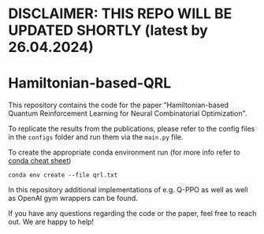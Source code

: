 # DISCLAIMER: THIS REPO WILL BE UPDATED SHORTLY (latest by 26.04.2024)

# Hamiltonian-based-QRL

This repository contains the code for the paper "Hamiltonian-based Quantum Reinforcement Learning for Neural Combinatorial Optimization". 

To replicate the results from the publications, please refer to the config files in the `configs` folder and run them via the `main.py` file. 

To create the appropriate conda environment run (for more info refer to [conda cheat sheet](https://docs.conda.io/projects/conda/en/4.6.0/_downloads/52a95608c49671267e40c689e0bc00ca/conda-cheatsheet.pdf))

```
conda env create --file qrl.txt
```



In this repository additional implementations of e.g. Q-PPO as well as well as OpenAI gym wrappers can be found. 



If you have any questions regarding the code or the paper, feel free to reach out. We are happy to help!
